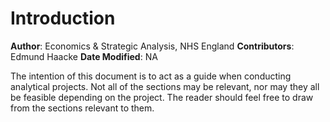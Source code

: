 # Introduction

**Author**: Economics & Strategic Analysis, NHS England
**Contributors**: Edmund Haacke
**Date Modified**: NA

The intention of this document is to act as a guide when conducting analytical projects. Not all of the sections may be relevant, nor may they all be feasible depending on the project. The reader should feel free to draw from the sections relevant to them.
